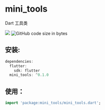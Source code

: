 # mini_tools
Dart 工具类

[![](https://img.shields.io/pub/v/mini_tools#align=left&display=inline&height=20&originHeight=20&originWidth=76&status=done&style=none&width=76)](https://pub.flutter-io.cn/packages/mini_tools)  ![GitHub code size in bytes](https://img.shields.io/github/languages/code-size/flutterme/mini_tools?style=flat-square)

## 安装:
```dart
dependencies:
  flutter:
    sdk: flutter
  mini_tools: ^0.1.0
```

## 使用：
```dart
import 'package:mini_tools/mini_tools.dart';
```